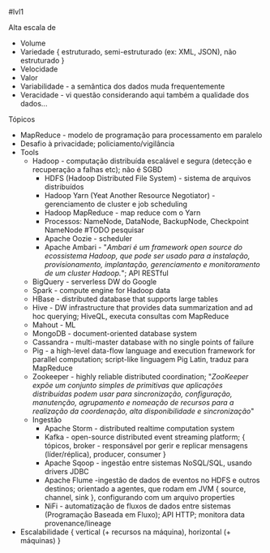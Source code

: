 #lvl1

Alta escala de
* Volume
* Variedade { estruturado, semi-estruturado (ex: XML, JSON), não estruturado }
* Velocidade
* Valor
* Variabilidade - a semântica dos dados muda frequentemente
* Veracidade - vi questão considerando aqui também a qualidade dos dados...


Tópicos
* MapReduce - modelo de programação para processamento em paralelo
* Desafio à privacidade; policiamento/vigilância
* Tools
	* Hadoop - computação distribuída escalável e segura (detecção e recuperação a falhas etc); não é SGBD
		* HDFS (Hadoop Distributed File System) - sistema de arquivos distribuídos
		* Hadoop Yarn (Yeat Another Resource Negotiator) - gerenciamento de cluster e job scheduling
		* Hadoop MapReduce - map reduce com o Yarn
		* Processos: NameNode, DataNode, BackupNode, Checkpoint NameNode #TODO pesquisar
		* Apache Oozie - scheduler
		* Apache Ambari - "*Ambari é um framework open source do ecossistema Hadoop, que pode ser usado para a instalação, provisionamento, implantação, gerenciamento e monitoramento de um cluster Hadoop.*"; API RESTful
	* BigQuery - serverless DW do Google
	* Spark - compute engine for Hadoop data
	* HBase - distributed database that supports large tables
	* Hive - DW infrastructure that provides data summarization and ad hoc querying; HiveQL, executa consultas com MapReduce
	* Mahout - ML 
	* MongoDB - document-oriented database system
	* Cassandra - multi-master database with no single points of failure
	* Pig - a high-level data-flow language and execution framework for parallel computation; script-like linguagem Pig Latin, traduz para MapReduce
	* Zookeeper - highly reliable distributed coordination; "*ZooKeeper expõe um conjunto simples de primitivas que aplicações distribuídas podem usar para sincronização, configuração, manutenção, agrupamento e nomeação de recursos para a realização da coordenação, alta disponibilidade e sincronização*"
	* Ingestão
		* Apache Storm - distributed realtime computation system
		* Kafka - open-source distributed event streaming platform; { tópicos, broker - responsável por gerir e replicar mensagens (líder/réplica), producer, consumer }
		* Apache Sqoop - ingestão entre sistemas NoSQL/SQL, usando drivers JDBC
		* Apache Flume -ingestão de dados de eventos no HDFS e outros destinos; orientado a agentes, que rodam em JVM { source, channel, sink }, configurando com um arquivo properties
		* NiFi - automatização de fluxos de dados entre sistemas (Programação Baseada em Fluxo); API HTTP; monitora data provenance/lineage
* Escalabilidade { vertical (+ recursos na máquina), horizontal (+ máquinas) }